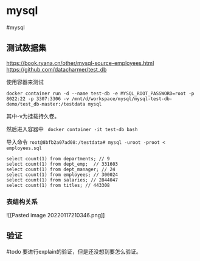# mysql 
#mysql 
## 测试数据集
https://book.ryana.cn/other/mysql-source-employees.html
https://github.com/datacharmer/test_db

使用容器来测试
```shell
docker container run -d --name test-db -e MYSQL_ROOT_PASSWORD=root -p 8022:22 -p 3307:3306 -v /mnt/d/workspace/mysql/mysql-test-db-demo/test_db-master:/testdata mysql
```
其中-v为挂载持久卷。

然后进入容器中
` docker container -it test-db bash`


导入命令
`root@8bfb2a07ad08:/testdata# mysql -uroot -proot < employees.sql`

```mysql
select count(1) from departments; // 9
select count(1) from dept_emp;  // 331603
select count(1) from dept_manager; // 24
select count(1) from employees; // 300024
select count(1) from salaries; // 2844047
select count(1) from titles; // 443308

```


### 表结构关系
![[Pasted image 20220117210346.png]]

## 验证

#todo 
要进行explain的验证，但是还没想到要怎么验证。
